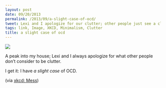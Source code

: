 ```yaml
---
layout: post
date: 09/20/2013
permalink: /2013/09/a-slight-case-of-ocd/
tweet: Lexi and I apologize for our clutter; other people just see a clean house.
tags: link, Image, XKCD, Minimalism, Clutter
title: a slight case of ocd
---
```


<a href="http://xkcd.com/1267/"><img src="http://imgs.xkcd.com/comics/mess.png"/></a><br/>

<p>A peak into my house; Lexi and I always apologize for what other people don&#8217;t consider to be clutter.</p>

<p>I get it: I have <em>a slight case</em> of OCD.</p>

<p>(via <a href="http://xkcd.com/1267/">xkcd: Mess</a>)</p>